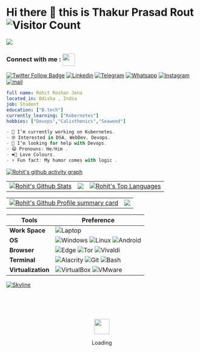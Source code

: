 # Hi there 👋 this is **Thakur Prasad Rout** ![Visitor Count](https://profile-counter.glitch.me/thakurtpr/count.svg)
![](https://github.com/vikumkbv/vikumkbv/blob/master/icons/header_.png)

### Connect with me : <img align="center" src="https://github.com/rajput2107/rajput2107/blob/master/Assets/Handshake.gif" height="33px" />
[![Twitter Follow Badge](https://img.shields.io/twitter/follow/thakurtpr?color=0F182A&logo=twitter&style=for-the-badge)](https://twitter.com/thakurtpr)
[![Linkedin](https://img.shields.io/badge/LinkedIn-0077B5?style=for-the-badge&logo=linkedin&logoColor=white)](https://www.linkedin.com/in/rohit-roshan-jena-365062241/)
[![Telegram](https://img.shields.io/badge/Telegram-2CA5E0?style=for-the-badge&logo=telegram&logoColor=white)](https://t.me/ProblemSolver)
[![Whatsapp](https://img.shields.io/badge/WhatsApp-25D366?style=for-the-badge&logo=whatsapp&logoColor=white)](https://whatsapp-clone-web.netlify.app/)
[![Instagram](https://img.shields.io/badge/Instagram-E4405F?style=for-the-badge&logo=instagram&logoColor=white)](https://www.instagram.com/thakurtpr/)
[![mail](https://img.shields.io/badge/gmail-%23DD0031.svg?&style=for-the-badge&logo=gmail&logoColor=white)](mailto:thakurtpr@gmail.com)
```yaml <--Code Fenced-->
full name: Rohit Roshan Jena
located_in: Odisha , India
job: Student
education: ["B.tech"]
currently_learning: ["Kubernetes"]
hobbies: ["Devops","Calisthenics","Seaweed"]
```
```js <--Code Fenced-->
- 🔭 I’m currently working on Kubernetes. 
- 🤓 Interested in DSA, WebDev, Devops.
- 🤔 I’m looking for help with Devops.
- 😄 Pronouns: He/Him .
- ❤‍🔥 Love Colours.
- ⚡ Fun fact: My humor comes with logic .
```


[![Rohit's github activity graph](https://github-readme-activity-graph.vercel.app/graph?username=thakurtpr&theme=gotham&bg_color=FFFFFF00)](https://github.com/Ashutosh00710/github-readme-activity-graph)


<table>
  <tr>
    <td>
       <a href="https://github.com/anuraghazra/github-readme-stats"><img alt="Rohit's Github Stats" src="https://github-readme-stats.vercel.app/api?username=thakurtpr&show_icons=true&count_private=true&theme=react&hide_border=true&bg_color=FFFFFF00" /></a>
    </td>
    <td>
       <a href="https://github.com/DenverCoder1/github-readme-streak-stats"><img src="https://github-readme-streak-stats.herokuapp.com/?user=thakurtpr&stroke=ffffff&background=FFFFFF00&ring=5BCDEC&fire=5BCDEC&currStreakNum=ffffff&currStreakLabel=5BCDEC&sideNums=ffffff&sideLabels=ffffff&dates=ffffff&hide_border=true" /></a>
    </td>
	<td>
       <a href="https://github.com/anuraghazra/github-readme-stats"><img alt="Rohit's Top Languages" src="https://github-readme-stats.vercel.app/api/top-langs/?username=thakurtpr&langs_count=6&count_private=true&layout=compact&theme=react&hide_border=true&bg_color=FFFFFF00"/></a>
    </td>
  </tr>
 </table>
 

<table>
  <tr>
    <td>
       <a href="https://github.com/vn7n24fzkq/github-profile-summary-cards"><img alt="Rohit's Github Profile summary card" src="https://github-profile-summary-cards.vercel.app/api/cards/profile-details?username=thakurtpr&theme=gotham&hide_border=true" /></a>
    </td>
    <td>
      <a href="https://github.com/vn7n24fzkq/github-profile-summary-cards"><img src="http://github-profile-summary-cards.vercel.app/api/cards/productive-time?username=thakurtpr&theme=gotham&hide_border=true" /></a>
    </td>
  </tr>
 </table>





<!-- ![LeetCode](https://github-readme-streak-stats.herokuapp.com/?user=rohitroshanjena2017) -->




Tools |Preference
--|--
**Work Space** | ![Laptop](https://img.shields.io/badge/asus%20laptop-000000?style=for-the-badge&logo=asus&logoColor=white)
**OS** | ![Windows](https://img.shields.io/badge/Windows-0078D6?style=for-the-badge&logo=windows&logoColor=whit)     ![Linux](	https://img.shields.io/badge/Linux-FCC624?style=for-the-badge&logo=linux&logoColor=black)    ![Android](https://img.shields.io/badge/Android-3DDC84?style=for-the-badge&logo=android&logoColor=white)
**Browser** | ![Edge](https://img.shields.io/badge/Microsoft_Edge-0078D7?style=for-the-badge&logo=Microsoft-edge&logoColor=white)    ![Tor](https://img.shields.io/badge/Tor_Browser-7D4698?style=for-the-badge&logo=Tor-Browser&logoColor=white)    ![Vivaldi](https://img.shields.io/badge/Vivaldi-EF3939?style=for-the-badge&logo=Vivaldi&logoColor=white)
**Terminal** | ![Alacrity](https://img.shields.io/badge/alacritty-F46D01?style=for-the-badge&logo=alacritty&logoColor=white)   ![Git](https://img.shields.io/badge/GIT-E44C30?style=for-the-badge&logo=git&logoColor=white)    ![Bash](https://img.shields.io/badge/GNU%20Bash-4EAA25?style=for-the-badge&logo=GNU%20Bash&logoColor=white)
**Virtualization** | ![VirtualBox](https://img.shields.io/badge/VirtualBox-21416b?style=for-the-badge&logo=VirtualBox&logoColor=white)   ![VMware](https://img.shields.io/badge/VMware-231f20?style=for-the-badge&logo=VMware&logoColor=white)

[![Skyline](Res/Skyline.jpg)](https://skyline.github.com/thakurtpr/2022)


<!--
**thakurtpr/thakurtpr** is a ✨ _special_ ✨ repository because its `README.md` (this file) appears on your GitHub profile.

Here are some ideas to get you started:

- 🔭 I’m currently working on ...
- 🌱 I’m currently learning ...
- 👯 I’m looking to collaborate on ...
- 🤔 I’m looking for help with ...
- 💬 Ask me about ...
- 📫 How to reach me: ...
- 😄 Pronouns: ...
- ⚡ Fun fact: .....
-->

<div align="center">
	<br>
	<br>
	<br>
	<br>
	<img src="https://enterprise.github.com/assets/spinners/octocat-spinner-128-26a44333917854c6794d55eac947b1277fced54f1f60c5df5d93431db8753bc5.gif" width="40" height="40">
	<p>Loading</p>
	<br>
	<br>
	<br>
	<br>
</div>





















